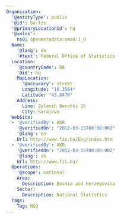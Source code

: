 ```yaml
---
Organization:
  '@entityType': public
  '@id': ba-fzs
  '@primaryLocationId': hq
  '@xmlns':
    ns0: openmetadata:omad:1_0
  Name:
    '@lang': en
    '#text': Federal Office of Statistics
  Location:
    '@countryCode': BA
    '@id': hq
    MapLocation:
      '@accuracy': street
      Longitude: "18.3564"
      Latitude: "43.8476"
    Address:
      Line: Zelenih Beretki 26
      City: Sarajevo
  WebSite:
  - '@verifiedBy': AKR
    '@verifiedOn': "2012-03-15T00:00:00Z"
    '@lang': en
    Url: http://www.fzs.ba/Eng/index.htm
  - '@verifiedBy': AKR
    '@verifiedOn': "2012-03-15T00:00:00Z"
    '@lang': sh
    Url: http://www.fzs.ba/
  Operations:
    '@scope': national
    Area:
      Description: Bosnia and Herzegovina
    Sector:
      Description: National Statistics
  Tags:
    Tag: NSO
...
```

